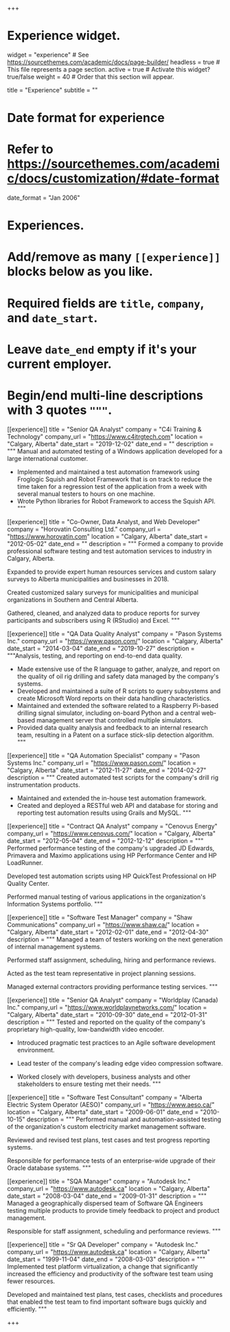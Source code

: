+++
# Experience widget.
widget = "experience"  # See https://sourcethemes.com/academic/docs/page-builder/
headless = true  # This file represents a page section.
active = true  # Activate this widget? true/false
weight = 40  # Order that this section will appear.

title = "Experience"
subtitle = ""

# Date format for experience
#   Refer to https://sourcethemes.com/academic/docs/customization/#date-format
date_format = "Jan 2006"

# Experiences.
#   Add/remove as many `[[experience]]` blocks below as you like.
#   Required fields are `title`, `company`, and `date_start`.
#   Leave `date_end` empty if it's your current employer.
#   Begin/end multi-line descriptions with 3 quotes `"""`.
[[experience]]
  title = "Senior QA Analyst"
  company = "C4i Training & Technology"
  company_url = "https://www.c4itrgtech.com"
  location = "Calgary, Alberta"
  date_start = "2019-12-02"
  date_end = ""
  description = """
  Manual and automated testing of a Windows application developed for a large international customer.
  
  * Implemented and maintained a test automation framework using Froglogic Squish and Robot Framework that is on track to reduce the time taken for a regression test of the application from a week with several manual testers to hours on one machine.
  * Wrote Python libraries for Robot Framework to access the Squish API.
  """

[[experience]]
  title = "Co-Owner, Data Analyst, and Web Developer"
  company = "Horovatin Consulting Ltd."
  company_url = "https://www.horovatin.com"
  location = "Calgary, Alberta"
  date_start = "2012-05-02"
  date_end = ""
  description = """
  Formed a company to provide professional software testing and test automation 
  services to industry in Calgary, Alberta.
  
  Expanded to provide expert human resources services and custom salary surveys 
  to Alberta municipalities and businesses in 2018.
  
  Created customized salary surveys for municipalities and municipal 
  organizations in Southern and Central Alberta.
  
  Gathered, cleaned, and analyzed data to produce reports for survey 
  participants and subscribers using R (RStudio) and Excel. 
  """

[[experience]]
  title = "QA Data Quality Analyst"
  company = "Pason Systems Inc."
  company_url = "https://www.pason.com/"
  location = "Calgary, Alberta"
  date_start = "2014-03-04"
  date_end = "2019-10-27"
  description = """Analysis, testing, and reporting on end-to-end data quality.
  
  * Made extensive use of the R language to gather, analyze, and report on the quality of oil rig drilling and safety data managed by the company's systems.
  * Developed and maintained a suite of R scripts to query subsystems and create Microsoft Word reports on their data handling characteristics.
  * Maintained and extended the software related to a Raspberry Pi-based drilling signal simulator, including on-board Python and a central web-based management server that controlled multiple simulators.
  * Provided data quality analysis and feedback to an internal research team, resulting in a Patent on a surface stick-slip detection algorithm.
  """

[[experience]]
  title = "QA Automation Specialist"
  company = "Pason Systems Inc."
  company_url = "https://www.pason.com/"
  location = "Calgary, Alberta"
  date_start = "2012-11-27"
  date_end = "2014-02-27"
  description = """
  Created automated test scripts for the company's drill rig instrumentation 
  products.
  
  * Maintained and extended the in-house test automation framework.
  * Created and deployed a RESTful web API and database for storing and reporting test automation results using Grails and MySQL.
  """

[[experience]]
  title = "Contract QA Analyst"
  company = "Cenovus Energy"
  company_url = "https://www.cenovus.com/"
  location = "Calgary, Alberta"
  date_start = "2012-05-04"
  date_end = "2012-12-12"
  description = """
  Performed performance testing of the company's upgraded JD Edwards, 
  Primavera and Maximo applications using HP Performance Center and HP LoadRunner.
  
  Developed test automation scripts using HP QuickTest Professional on HP 
  Quality Center.
  
  Performed manual testing of various applications in the organization's 
  Information Systems portfolio.
  """

[[experience]]
  title = "Software Test Manager"
  company = "Shaw Communications"
  company_url = "https://www.shaw.ca/"
  location = "Calgary, Alberta"
  date_start = "2012-02-01"
  date_end = "2012-04-30"
  description = """
  Managed a team of testers working on the next generation of internal management systems.
  
  Performed staff assignment, scheduling, hiring and performance reviews.
  
  Acted as the test team representative in project planning sessions.
  
  Managed external contractors providing performance testing services.
  """

[[experience]]
  title = "Senior QA Analyst"
  company = "Worldplay (Canada) Inc."
  company_url = "https://www.worldplaynetworks.com/"
  location = "Calgary, Alberta"
  date_start = "2010-09-30"
  date_end = "2012-01-31"
  description = """
  Tested and reported on the quality of the company's proprietary high-quality, 
  low-bandwidth video encoder.
  
  * Introduced pragmatic test practices to an Agile software development environment.
  * Lead tester of the company's leading edge video compression software.
  
  * Worked closely with developers, business analysts and other stakeholders to ensure testing met their needs.
  """

[[experience]]
  title = "Software Test Consultant"
  company = "Alberta Electric System Operator (AESO)"
  company_url = "https://www.aeso.ca/"
  location = "Calgary, Alberta"
  date_start = "2009-06-01"
  date_end = "2010-10-15"
  description = """
  Performed manual and automation-assisted testing of the organization's custom 
  electricity market management software.
  
  Reviewed and revised test plans, test cases and test progress reporting systems.
  
  Responsible for performance tests of an enterprise-wide upgrade of their 
  Oracle database systems.
  """

[[experience]]
  title = "SQA Manager"
  company = "Autodesk Inc."
  company_url = "https://www.autodesk.ca"
  location = "Calgary, Alberta"
  date_start = "2008-03-04"
  date_end = "2009-01-31"
  description = """
  Managed a geographically dispersed team of Software QA Engineers testing 
  multiple products to provide timely feedback to project and product management.
  
  Responsible for staff assignment, scheduling and performance reviews.
  """

[[experience]]
  title = "Sr QA Developer"
  company = "Autodesk Inc."
  company_url = "https://www.autodesk.ca"
  location = "Calgary, Alberta"
  date_start = "1999-11-04"
  date_end = "2008-03-03"
  description = """
  Implemented test platform virtualization, a change that significantly increased 
  the efficiency and productivity of the software test team using fewer resources.
  
  Developed and maintained test plans, test cases, checklists and procedures 
  that enabled the test team to find important software bugs quickly and efficiently.
  """

+++
